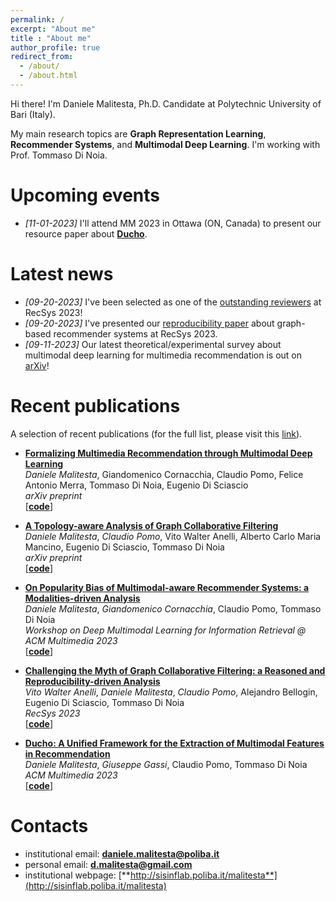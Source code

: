 ```yaml
---
permalink: /
excerpt: "About me"
title : "About me"
author_profile: true
redirect_from: 
  - /about/
  - /about.html
---
```

Hi there! I'm Daniele Malitesta, Ph.D. Candidate at Polytechnic University of Bari (Italy). 

My main research topics are **Graph Representation Learning**, **Recommender Systems**, and **Multimodal Deep Learning**. I'm working with Prof. Tommaso Di Noia.

# Upcoming events
* _[11-01-2023]_ I'll attend MM 2023 in Ottawa (ON, Canada) to present our resource paper about **[Ducho](https://github.com/sisinflab/Ducho/tree/main)**.

# Latest news
* _[09-20-2023]_ I've been selected as one of the [outstanding reviewers](https://twitter.com/ACMRecSys/status/1704835968191316207) at RecSys 2023!
* _[09-20-2023]_ I've presented our [reproducibility paper](https://dl.acm.org/doi/10.1145/3604915.3609489) about graph-based recommender systems at RecSys 2023.
* _[09-11-2023]_ Our latest theoretical/experimental survey about multimodal deep learning for multimedia recommendation is out on [arXiv](https://arxiv.org/pdf/2309.05273.pdf)!

# Recent publications
A selection of recent publications (for the full list, please visit this [link](https://danielemalitesta.github.io/publications/)).

* **[Formalizing Multimedia Recommendation through Multimodal Deep Learning](https://www.researchgate.net/publication/373823768_Formalizing_Multimedia_Recommendation_through_Multimodal_Deep_Learning)**  
_Daniele Malitesta_, Giandomenico Cornacchia, Claudio Pomo, Felice Antonio Merra, Tommaso Di Noia, Eugenio Di Sciascio   
*arXiv preprint*  
\[[**code**](https://github.com/sisinflab/Formal-MultiMod-Rec)\]

* **[A Topology-aware Analysis of Graph Collaborative Filtering](https://www.researchgate.net/publication/373263658_A_Topology-aware_Analysis_of_Graph_Collaborative_Filtering)**  
_Daniele Malitesta_, _Claudio Pomo_, Vito Walter Anelli, Alberto Carlo Maria Mancino, Eugenio Di Sciascio, Tommaso Di Noia   
*arXiv preprint*  
\[[**code**](https://github.com/sisinflab/Graph-Characteristics)\]

* **[On Popularity Bias of Multimodal-aware Recommender Systems: a Modalities-driven Analysis](https://www.researchgate.net/publication/372958338_On_Popularity_Bias_of_Multimodal-aware_Recommender_Systems_a_Modalities-driven_Analysis)**  
_Daniele Malitesta_, _Giandomenico Cornacchia_, Claudio Pomo, Tommaso Di Noia  
*Workshop on Deep Multimodal Learning for Information Retrieval @ ACM Multimedia 2023*  
\[[**code**](https://github.com/sisinflab/MultiMod-Popularity-Bias)\]

* **[Challenging the Myth of Graph Collaborative Filtering: a Reasoned and Reproducibility-driven Analysis](https://www.researchgate.net/publication/372852714_Challenging_the_Myth_of_Graph_Collaborative_Filtering_a_Reasoned_and_Reproducibility-driven_Analysis)**  
_Vito Walter Anelli_, _Daniele Malitesta_, _Claudio Pomo_, Alejandro Bellogin, Eugenio Di Sciascio, Tommaso Di Noia   
*RecSys 2023*  
\[[**code**](https://github.com/sisinflab/Graph-RSs-Reproducibility)\]

* **[Ducho: A Unified Framework for the Extraction of Multimodal Features in Recommendation](https://www.researchgate.net/publication/371953905_Ducho_A_Unified_Framework_for_the_Extraction_of_Multimodal_Features_in_Recommendation)**  
_Daniele Malitesta_, _Giuseppe Gassi_, Claudio Pomo, Tommaso Di Noia  
*ACM Multimedia 2023*  
\[[**code**](https://github.com/sisinflab/Ducho)\]

# Contacts
* institutional email: [**daniele.malitesta@poliba.it**](mailto:daniele.malitesta@poliba.it)
* personal email: [**d.malitesta@gmail.com**](mailto:d.malitesta@gmail.com)
* institutional webpage: [**http://sisinflab.poliba.it/malitesta**](http://sisinflab.poliba.it/malitesta)

